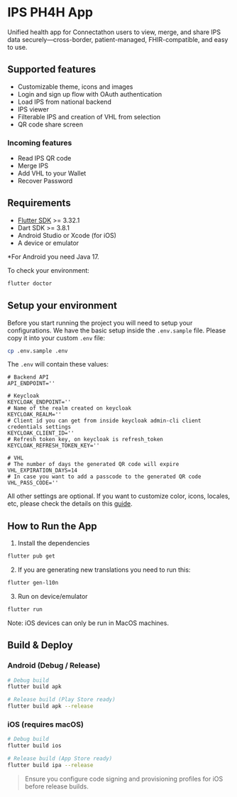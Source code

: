 # IPS PH4H App

Unified health app for Connectathon users to view, merge, and share IPS data securely—cross-border, patient-managed, FHIR-compatible, and easy to use.

## Supported features

- Customizable theme, icons and images
- Login and sign up flow with OAuth authentication
- Load IPS from national backend
- IPS viewer
- Filterable IPS and creation of VHL from selection
- QR code share screen

### Incoming features

- Read IPS QR code
- Merge IPS
- Add VHL to your Wallet
- Recover Password

## Requirements

- [Flutter SDK](https://flutter.dev/docs/get-started/install) >= 3.32.1
- Dart SDK >= 3.8.1
- Android Studio or Xcode (for iOS)
- A device or emulator

\*For Android you need Java 17.

To check your environment:

```bash
flutter doctor
```

## Setup your environment

Before you start running the project you will need to setup your configurations. We have the basic setup inside the `.env.sample` file. Please copy it into your custom `.env` file:

```bash
cp .env.sample .env
```

The `.env` will contain these values:

```shell
# Backend API
API_ENDPOINT=''

# Keycloak
KEYCLOAK_ENDPOINT=''
# Name of the realm created on keycloak
KEYCLOAK_REALM=''
# Client id you can get from inside keycloak admin-cli client credentials settings
KEYCLOAK_CLIENT_ID=''
# Refresh token key, on keycloak is refresh_token
KEYCLOAK_REFRESH_TOKEN_KEY=''

# VHL
# The number of days the generated QR code will expire
VHL_EXPIRATION_DAYS=14
# In case you want to add a passcode to the generated QR code
VHL_PASS_CODE=''
```

All other settings are optional. If you want to customize color, icons, locales, etc, please check the details on this [guide](./docs/customize-your-app.md).

## How to Run the App

1. Install the dependencies

```bash
flutter pub get
```

2. If you are generating new translations you need to run this:

```bash
flutter gen-l10n
```

3. Run on device/emulator

```bash
flutter run
```

Note: iOS devices can only be run in MacOS machines.

## Build & Deploy

### Android (Debug / Release)

```bash
# Debug build
flutter build apk

# Release build (Play Store ready)
flutter build apk --release
```

### iOS (requires macOS)

```bash
# Debug build
flutter build ios

# Release build (App Store ready)
flutter build ipa --release
```

> Ensure you configure code signing and provisioning profiles for iOS before release builds.

